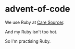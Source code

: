 # advent-of-code

We use Ruby at [Care Sourcer](https://github.com/CareSourcer/).

And my Ruby isn't too hot.

So I'm practising Ruby.
